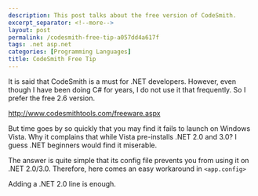 ```yaml
---
description: This post talks about the free version of CodeSmith.
excerpt_separator: <!--more-->
layout: post
permalink: /codesmith-free-tip-a057dd4a617f
tags: .net asp.net
categories: [Programming Languages]
title: CodeSmith Free Tip
---
```

It is said that CodeSmith is a must for .NET developers. However, even though I have been doing C# for years, I do not use it that frequently. So I prefer the free 2.6 version.

http://www.codesmithtools.com/freeware.aspx

But time goes by so quickly that you may find it fails to launch on Windows Vista. Why it complains that while Vista pre-installs .NET 2.0 and 3.0? I guess .NET beginners would find it miserable.

The answer is quite simple that its config file prevents you from using it on .NET 2.0/3.0. Therefore, here comes an easy workaround in `<app.config>`

Adding a .NET 2.0 line is enough.
<!--more-->